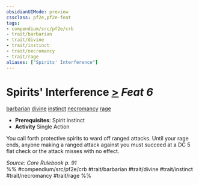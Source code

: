 ```yaml
---
obsidianUIMode: preview
cssclass: pf2e,pf2e-feat
tags:
- compendium/src/pf2e/crb
- trait/barbarian
- trait/divine
- trait/instinct
- trait/necromancy
- trait/rage
aliases: ["Spirits' Interference"]
---
```

# Spirits' Interference  [>](chapter-9-playing-the-game.md#Actions "Single Action") *Feat 6*  
[barbarian](Reference/Rules/Traits/barbarian.md "Barbarian Class Trait")  [divine](divine.md "Divine Tradition Trait")  [instinct](instinct.md "Instinct Action & Ability Trait")  [necromancy](necromancy.md "Necromancy School Trait")  [rage](Reference/Rules/Traits/rage.md "Rage Combat Trait")  

- **Prerequisites**: Spirit instinct
- **Activity** Single Action

You call forth protective spirits to ward off ranged attacks. Until your rage ends, anyone making a ranged attack against you must succeed at a DC 5 flat check or the attack misses with no effect.

*Source: Core Rulebook p. 91*  
%% #compendium/src/pf2e/crb #trait/barbarian #trait/divine #trait/instinct #trait/necromancy #trait/rage %%